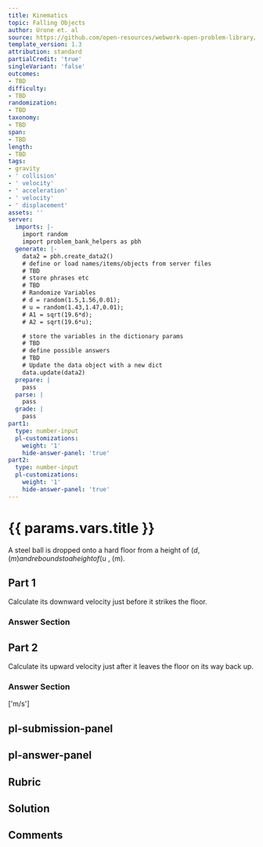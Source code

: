 ```yaml
---
title: Kinematics
topic: Falling Objects
author: Urone et. al
source: https://github.com/open-resources/webwork-open-problem-library/tree/master/Contrib/BrockPhysics/College_Physics_Urone/2.Kinematics/NU_U17-2-07-016.pg
template_version: 1.3
attribution: standard
partialCredit: 'true'
singleVariant: 'false'
outcomes:
- TBD
difficulty:
- TBD
randomization:
- TBD
taxonomy:
- TBD
span:
- TBD
length:
- TBD
tags:
- gravity
- ' collision'
- ' velocity'
- ' acceleration'
- ' velocity'
- ' displacement'
assets: ''
server:
  imports: |-
    import random
    import problem_bank_helpers as pbh
  generate: |-
    data2 = pbh.create_data2()
    # define or load names/items/objects from server files
    # TBD
    # store phrases etc
    # TBD
    # Randomize Variables
    # d = random(1.5,1.56,0.01);
    # u = random(1.43,1.47,0.01);
    # A1 = sqrt(19.6*d);
    # A2 = sqrt(19.6*u);

    # store the variables in the dictionary params
    # TBD
    # define possible answers
    # TBD
    # Update the data object with a new dict
    data.update(data2)
  prepare: |
    pass
  parse: |
    pass
  grade: |
    pass
part1:
  type: number-input
  pl-customizations:
    weight: '1'
    hide-answer-panel: 'true'
part2:
  type: number-input
  pl-customizations:
    weight: '1'
    hide-answer-panel: 'true'
---
```


# {{ params.vars.title }} 


A steel ball is dropped onto a hard floor from a height of ($d , (m) and rebounds to a height of ($u , (m).

## Part 1 
Calculate its downward velocity just before it strikes the floor. 


 ### Answer Section

## Part 2 
Calculate its upward velocity just after it leaves the floor on its way back up. 


 ### Answer Section
['m/s']

## pl-submission-panel 


## pl-answer-panel 


## Rubric 


## Solution 


## Comments 


